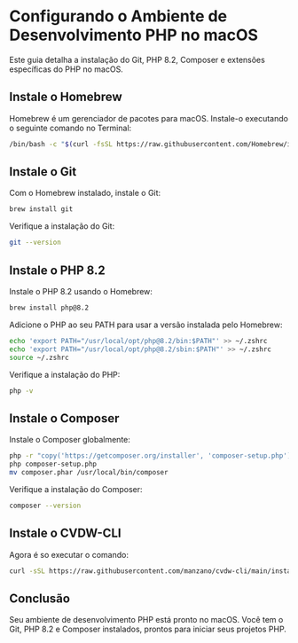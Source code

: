 
# Configurando o Ambiente de Desenvolvimento PHP no macOS

Este guia detalha a instalação do Git, PHP 8.2, Composer e extensões específicas do PHP no macOS.

## Instale o Homebrew

Homebrew é um gerenciador de pacotes para macOS. Instale-o executando o seguinte comando no Terminal:

```bash
/bin/bash -c "$(curl -fsSL https://raw.githubusercontent.com/Homebrew/install/HEAD/install.sh)"
```

## Instale o Git

Com o Homebrew instalado, instale o Git:

```bash
brew install git
```

Verifique a instalação do Git:

```bash
git --version
```

## Instale o PHP 8.2

Instale o PHP 8.2 usando o Homebrew:

```bash
brew install php@8.2
```

Adicione o PHP ao seu PATH para usar a versão instalada pelo Homebrew:

```bash
echo 'export PATH="/usr/local/opt/php@8.2/bin:$PATH"' >> ~/.zshrc
echo 'export PATH="/usr/local/opt/php@8.2/sbin:$PATH"' >> ~/.zshrc
source ~/.zshrc
```

Verifique a instalação do PHP:

```bash
php -v
```

## Instale o Composer

Instale o Composer globalmente:

```bash
php -r "copy('https://getcomposer.org/installer', 'composer-setup.php');"
php composer-setup.php
mv composer.phar /usr/local/bin/composer
```

Verifique a instalação do Composer:

```bash
composer --version
```

## Instale o CVDW-CLI

Agora é so executar o comando:

```bash
curl -sSL https://raw.githubusercontent.com/manzano/cvdw-cli/main/install.sh | bash
```

## Conclusão

Seu ambiente de desenvolvimento PHP está pronto no macOS. Você tem o Git, PHP 8.2 e Composer instalados, prontos para iniciar seus projetos PHP.
